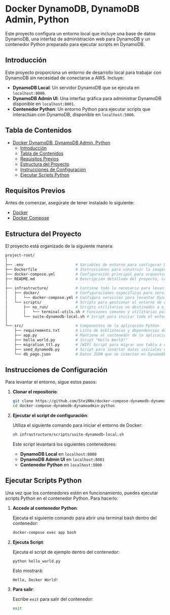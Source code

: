 # Docker DynamoDB, DynamoDB Admin, Python

Este proyecto configura un entorno local que incluye una base de datos DynamoDB, una interfaz de administración web para DynamoDB y un contenedor Python preparado para ejecutar scripts en DynamoDB.

## Introducción

Este proyecto proporciona un entorno de desarrollo local para trabajar con DynamoDB sin necesidad de conectarse a AWS. Incluye:

- **DynamoDB Local**: Un servidor DynamoDB que se ejecuta en `localhost:8000`.
- **DynamoDB Admin UI**: Una interfaz gráfica para administrar DynamoDB disponible en `localhost:8001`.
- **Contenedor Python**: Un entorno Python para ejecutar scripts que interactúan con DynamoDB, disponible en `localhost:5000`.

## Tabla de Contenidos

- [Docker DynamoDB, DynamoDB Admin, Python](#docker-dynamodb-dynamodb-admin-python)
  - [Introducción](#introducción)
  - [Tabla de Contenidos](#tabla-de-contenidos)
  - [Requisitos Previos](#requisitos-previos)
  - [Estructura del Proyecto](#estructura-del-proyecto)
  - [Instrucciones de Configuración](#instrucciones-de-configuración)
  - [Ejecutar Scripts Python](#ejecutar-scripts-python)

## Requisitos Previos

Antes de comenzar, asegúrate de tener instalado lo siguiente:

- [Docker](https://www.docker.com/get-started)
- [Docker Compose](https://docs.docker.com/compose/install/)

## Estructura del Proyecto

El proyecto está organizado de la siguiente manera:

```bash
project-root/
│
├── .env                       # Variables de entorno para configurar Docker y la aplicación
├── Dockerfile                 # Instrucciones para construir la imagen de Docker de la aplicación Python
├── docker-compose.yml         # Configuración principal para orquestar y levantar la aplicación Python
├── README.md                  # Descripción detallada del proyecto, configuración y uso
│
├── infrastructure/            # Contiene todo lo necesario para levantar y gestionar el entorno
│   ├── docker/                # Configuraciones específicas para servicios de Docker
│   │   └── docker-compose.yml # Configura servicios para levantar DynamoDB y su interfaz de administración
│   └── scripts/               # Scripts para gestionar el entorno de desarrollo y producción
│       ├── no_run/            # Scripts utilitarios no destinados a ejecución directa
│       │   └── terminal-utils.sh # Funciones comunes y utilitarias para otros scripts de bash
│       └── suite-dynamodb-local.sh # Script para iniciar todo el entorno, incluyendo todos los servicios necesarios
│
└── src/                       # Componentes de la aplicación Python
    ├── requirements.txt       # Lista de bibliotecas y dependencias de Python necesarias
    ├── app.py                 # Mantiene el contenedor de la aplicación activo para ejecutar scripts adicionales
    ├── hello_world.py         # Script "Hello World!"
    ├── migration_ttl.py       # [WIP] Script para migrar una tabla a una copia de seguridad y agregar TTL
    ├── seed_dynamodb.py       # Script para insertar datos iniciales en DynamoDB
    └── db_pago.json           # Datos JSON que se insertan en DynamoDB como datos iniciales o de prueba
```

## Instrucciones de Configuración

Para levantar el entorno, sigue estos pasos:

1. **Clonar el repositorio**:

   ```bash
   git clone https://github.com/SteiNNx/docker-compose-dynamodb-dynamoadmin-python.git
   cd docker-compose-dynamodb-dynamoadmin-python
   ```

2. **Ejecutar el script de configuración**:

   Utiliza el siguiente comando para iniciar el entorno de Docker:

   ```bash
   sh infrastructure/scripts/suite-dynamodb-local.sh
   ```

   Este script levantará los siguientes contenedores:

   - **DynamoDB Local** en `localhost:8000`
   - **DynamoDB Admin UI** en `localhost:8001`
   - **Contenedor Python** en `localhost:5000`

## Ejecutar Scripts Python

Una vez que los contenedores estén en funcionamiento, puedes ejecutar scripts Python en el contenedor Python. Para hacerlo:

1. **Accede al contenedor Python**:

   Ejecuta el siguiente comando para abrir una terminal bash dentro del contenedor:

   ```bash
   docker-compose exec app bash
   ```

2. **Ejecuta Script**:

   Ejecuta el script de ejemplo dentro del contenedor:

   ```bash
   python hello_world.py
   ```

   Esto mostrará:

   ```plaintext
   Hello, Docker World!
   ```

3. **Para salir**:

   Escribe `exit` para salir del contenedor:

   ```bash
   exit
   ```
